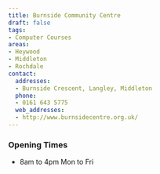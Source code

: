 ```yaml
---
title: Burnside Community Centre
draft: false
tags:
- Computer Courses
areas:
- Heywood
- Middleton
- Rochdale
contact:
  addresses:
  - Burnside Crescent, Langley, Middleton
  phone:
  - 0161 643 5775
  web_addresses:
  - http://www.burnsidecentre.org.uk/
---
```


### Opening Times
* 8am to 4pm Mon to Fri

